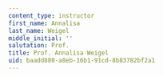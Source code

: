 ```yaml
---
content_type: instructor
first_name: Annalisa
last_name: Weigel
middle_initial: ''
salutation: Prof.
title: Prof. Annalisa Weigel
uid: baadd880-a8eb-16b1-91cd-8b83782bf2a1
---
```

